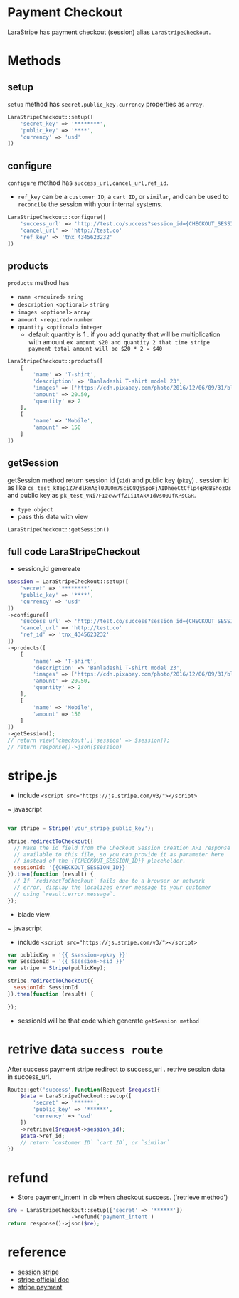 # Payment Checkout

LaraStripe has payment checkout (session) alias `LaraStripeCheckout`.

# Methods

## setup

`setup` method has `secret,public_key,currency` properties as `array`.

```php
LaraStripeCheckout::setup([
    'secret_key' => '********',
    'public_key' => '****',
    'currency' => 'usd'
])
```

## configure

`configure` method has `success_url,cancel_url,ref_id`.

* `ref_key` can be a `customer ID`, a `cart ID`, or `similar`, and can be used to `reconcile` the session with your internal systems.

```php
LaraStripeCheckout::configure([
    'success_url' => 'http://test.co/success?session_id={CHECKOUT_SESSION_ID}',
    'cancel_url' => 'http://test.co'
    'ref_key' => 'tnx_4345623232'
])
```

## products

`products` method has
*  `name <required>` `sring`
* `description <optional>`  `string`
*  `images <optional>` `array`
*  `amount <required>` `number`
*  `quantity <optional>` `integer`
    * default quantity is 1 . if you add qunatity that will be multiplication with amount `ex amount $20 and quantity 2 that time stripe payment total amount will be $20 * 2 = $40`


```php
LaraStripeCheckout::products([
    [
        'name' => 'T-shirt',
        'description' => 'Banladeshi T-shirt model 23',
        'images' => ['https://cdn.pixabay.com/photo/2016/12/06/09/31/blank-1886008_960_720.png'],
        'amount' => 20.50,
        'quantity' => 2
    ],
    [
        'name' => 'Mobile',
        'amount' => 150
    ]
])
```

## getSession

getSession method return session id (`sid`) and public key (`pkey`) .  session id as like `cs_test_k8ep1Z7ndlRmAgl0JU0m7SciO8QjSpoFjAIDheeCtCflp4gRdBShozOs` and public key as `pk_test_VNi7F1zcwwffZIi1tAkX1dVs00JfKPsCGR`.

* `type object`
* pass this data  with view

```php
LaraStripeCheckout::getSession()
```

## full code LaraStripeCheckout

* session_id genereate

```php
$session = LaraStripeCheckout::setup([
    'secret' => '********',
    'public_key' => '****',
    'currency' => 'usd'
])
->configure([
    'success_url' => 'http://test.co/success?session_id={CHECKOUT_SESSION_ID}',
    'cancel_url' => 'http://test.co'
    'ref_id' => 'tnx_4345623232'
])
->products([
    [
        'name' => 'T-shirt',
        'description' => 'Banladeshi T-shirt model 23',
        'images' => ['https://cdn.pixabay.com/photo/2016/12/06/09/31/blank-1886008_960_720.png'],
        'amount' => 20.50,
        'quantity' => 2
    ],
    [
        'name' => 'Mobile',
        'amount' => 150
    ]
])
->getSession();
// return view('checkout',['session' => $session]);
// return response()->json($session)
```

# stripe.js

* include `<script src="https://js.stripe.com/v3/"></script>`

~ javascript

```js

var stripe = Stripe('your_stripe_public_key');

stripe.redirectToCheckout({
  // Make the id field from the Checkout Session creation API response
  // available to this file, so you can provide it as parameter here
  // instead of the {{CHECKOUT_SESSION_ID}} placeholder.
  sessionId: '{{CHECKOUT_SESSION_ID}}'
}).then(function (result) {
  // If `redirectToCheckout` fails due to a browser or network
  // error, display the localized error message to your customer
  // using `result.error.message`.
});
```

* blade view

~ javascript

* include `<script src="https://js.stripe.com/v3/"></script>`

```js
var publicKey = '{{ $session->pkey }}'
var SessionId = '{{ $session->sid }}'
var stripe = Stripe(publicKey);

stripe.redirectToCheckout({
  sessionId: SessionId
}).then(function (result) {

});
```

* sessionId will be that code which generate  `getSession method`

# retrive data `success route`

After success payment stripe redirect to success_url . retrive session data in success_url.

```php
Route::get('success',function(Request $request){
    $data = LaraStripeCheckout::setup([
        'secret' => '******',
        'public_key' => '******',
        'currency' => 'usd'
    ])
    ->retrieve($request->session_id);
    $data->ref_id;
    // return `customer ID` `cart ID`, or `similar`
})
```

# refund

* Store payment_intent in db when checkout success. ('retrieve method')  

```php
$re = LaraStripeCheckout::setup(['secret' => '******'])
                    ->refund('payment_intent')
return response()->json($re);
```

# reference

* [session stripe](https://stripe.com/docs/api/checkout/sessions/object#checkout_session_object-id)
* [stripe official doc](https://stripe.com/payments/checkout)
* [stripe payment](https://stripe.com/docs/terminal/payments)

